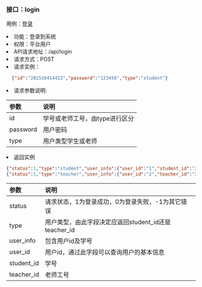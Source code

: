 ### 接口：login
用例：<a href="用例/登录.md">登录</a>
<li>功能：登录到系统</li>
<li>权限：平台用户</li>
<li>API请求地址：/api/login</li>
<li>请求方式：POST</li>
<li>请求实例：</li>

```json
  {"id":"201510414422","password":"123456","type":"student"}
```
<li>请求参数说明:</li>

|参数|说明|   
|:-|:-|    
|id|学号或老师工号，由type进行区分|  
|password|用户密码|
|type|用户类型学生或老师|

<li>返回实例</li>

```json
{"status":1,"type":"student","user_info":{"user_id":"1","student_id":"201510414422"}}
{"status":1,"type":"teacher","user_info":{"user_id":"2","teacher_id":"2022020"}}
```

|参数|说明|   
|:-|:-|   
|status|请求状态，1为登录成功，0为登录失败，-1为其它错误|  
|type|用户类型，由此字段决定应返回student_id还是teacher_id|  
|user_info|包含用户id及学号|  
|user_id|用户id，通过此字段可以查询用户的基本信息|  
|student_id|学号|  
|teacher_id|老师工号|  

